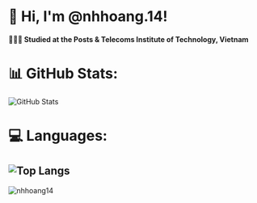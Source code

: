 # 👋 Hi, I'm @nhhoang.14!

#### 👩🏻‍🎓 Studied at the Posts & Telecoms Institute of Technology, Vietnam

# 📊 GitHub Stats:
![GitHub Stats](https://github-readme-stats.vercel.app/api?username=nhhoang14&show_icons=true&theme=tokyonight)
# 💻 Languages:
![Top Langs](https://github-readme-stats.vercel.app/api/top-langs/?username=nhhoang14&layout=compact&theme=tokyonight)
---
<p align="left">
  <img src="https://komarev.com/ghpvc/?username=nhhoang14&label=Profile%20views&color=32479e&style=for-the-badge&logo=star" alt="nhhoang14" />
</p>
